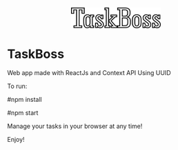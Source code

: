 
<p align="center">
  <img alt="todo" src="./images/taskbosslogo.PNG" width="208">
</p>

# TaskBoss

Web app made with ReactJs and Context API
Using UUID 

To run:

#npm install

#npm start

Manage your tasks in your browser at any time!

Enjoy!



